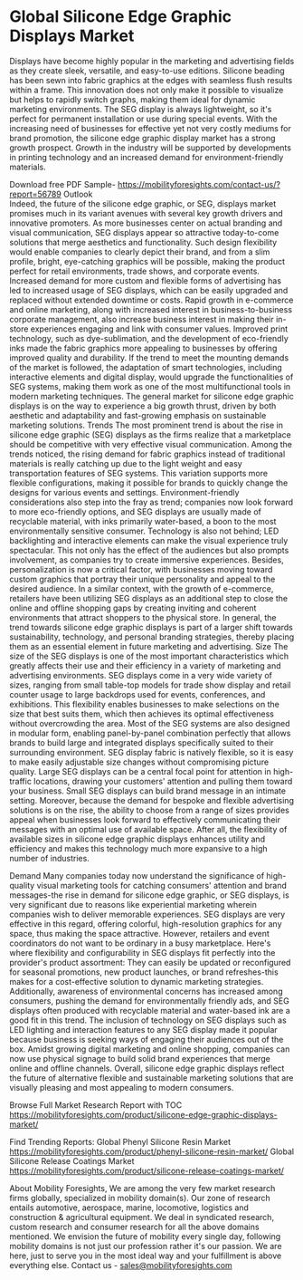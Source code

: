 # Global Silicone Edge Graphic Displays Market 
Displays have become highly popular in the marketing and advertising fields as they create sleek, versatile, and easy-to-use editions. Silicone beading has been sewn into fabric graphics at the edges with seamless flush results within a frame. This innovation does not only make it possible to visualize but helps to rapidly switch graphs, making them ideal for dynamic marketing environments. The SEG display is always lightweight, so it's perfect for permanent installation or use during special events. With the increasing need of businesses for effective yet not very costly mediums for brand promotion, the silicone edge graphic display market has a strong growth prospect. Growth in the industry will be supported by developments in printing technology and an increased demand for environment-friendly materials.

Download free PDF Sample- https://mobilityforesights.com/contact-us/?report=56789
Outlook                                                                                                                              
Indeed, the future of the silicone edge graphic, or SEG, displays market promises much in its variant avenues with several key growth drivers and innovative promoters. As more businesses center on actual branding and visual communication, SEG displays appear so attractive today-to-come solutions that merge aesthetics and functionality. Such design flexibility would enable companies to clearly depict their brand, and from a slim profile, bright, eye-catching graphics will be possible, making the product perfect for retail environments, trade shows, and corporate events. Increased demand for more custom and flexible forms of advertising has led to increased usage of SEG displays, which can be easily upgraded and replaced without extended downtime or costs. Rapid growth in e-commerce and online marketing, along with increased interest in business-to-business corporate management, also increase business interest in making their in-store experiences engaging and link with consumer values. Improved print technology, such as dye-sublimation, and the development of eco-friendly inks made the fabric graphics more appealing to businesses by offering improved quality and durability. If the trend to meet the mounting demands of the market is followed, the adaptation of smart technologies, including interactive elements and digital display, would upgrade the functionalities of SEG systems, making them work as one of the most multifunctional tools in modern marketing techniques. The general market for silicone edge graphic displays is on the way to experience a big growth thrust, driven by both aesthetic and adaptability and fast-growing emphasis on sustainable marketing solutions.
Trends
The most prominent trend is about the rise in silicone edge graphic (SEG) displays as the firms realize that a marketplace should be competitive with very effective visual communication. Among the trends noticed, the rising demand for fabric graphics instead of traditional materials is really catching up due to the light weight and easy transportation features of SEG systems. This variation supports more flexible configurations, making it possible for brands to quickly change the designs for various events and settings. Environment-friendly considerations also step into the fray as trend; companies now look forward to more eco-friendly options, and SEG displays are usually made of recyclable material, with inks primarily water-based, a boon to the most environmentally sensitive consumer. Technology is also not behind; LED backlighting and interactive elements can make the visual experience truly spectacular. This not only has the effect of the audiences but also prompts involvement, as companies try to create immersive experiences. Besides, personalization is now a critical factor, with businesses moving toward custom graphics that portray their unique personality and appeal to the desired audience. In a similar context, with the growth of e-commerce, retailers have been utilizing SEG displays as an additional step to close the online and offline shopping gaps by creating inviting and coherent environments that attract shoppers to the physical store. In general, the trend towards silicone edge graphic displays is part of a larger shift towards sustainability, technology, and personal branding strategies, thereby placing them as an essential element in future marketing and advertising.
Size
The size of the SEG displays is one of the most important characteristics which greatly affects their use and their efficiency in a variety of marketing and advertising environments. SEG displays come in a very wide variety of sizes, ranging from small table-top models for trade show display and retail counter usage to large backdrops used for events, conferences, and exhibitions. This flexibility enables businesses to make selections on the size that best suits them, which then achieves its optimal effectiveness without overcrowding the area. Most of the SEG systems are also designed in modular form, enabling panel-by-panel combination perfectly that allows brands to build large and integrated displays specifically suited to their surrounding environment. SEG display fabric is natively flexible, so it is easy to make easily adjustable size changes without compromising picture quality. Large SEG displays can be a central focal point for attention in high-traffic locations, drawing your customers' attention and pulling them toward your business. Small SEG displays can build brand message in an intimate setting. Moreover, because the demand for bespoke and flexible advertising solutions is on the rise, the ability to choose from a range of sizes provides appeal when businesses look forward to effectively communicating their messages with an optimal use of available space. After all, the flexibility of available sizes in silicone edge graphic displays enhances utility and efficiency and makes this technology much more expansive to a high number of industries.

Demand 
Many companies today now understand the significance of high-quality visual marketing tools for catching consumers' attention and brand messages-the rise in demand for silicone edge graphic, or SEG displays, is very significant due to reasons like experiential marketing wherein companies wish to deliver memorable experiences. SEG displays are very effective in this regard, offering colorful, high-resolution graphics for any space, thus making the space attractive. However, retailers and event coordinators do not want to be ordinary in a busy marketplace. Here's where flexibility and configurability in SEG displays fit perfectly into the provider's product assortment: They can easily be updated or reconfigured for seasonal promotions, new product launches, or brand refreshes-this makes for a cost-effective solution to dynamic marketing strategies. Additionally, awareness of environmental concerns has increased among consumers, pushing the demand for environmentally friendly ads, and SEG displays often produced with recyclable material and water-based ink are a good fit in this trend. The inclusion of technology on SEG displays such as LED lighting and interaction features to any SEG display made it popular because business is seeking ways of engaging their audiences out of the box. Amidst growing digital marketing and online shopping, companies can now use physical signage to build solid brand experiences that merge online and offline channels. Overall, silicone edge graphic displays reflect the future of alternative flexible and sustainable marketing solutions that are visually pleasing and most appealing to modern consumers.


Browse Full Market Research Report with TOC 
https://mobilityforesights.com/product/silicone-edge-graphic-displays-market/

Find Trending Reports:
Global Phenyl Silicone Resin Market 
https://mobilityforesights.com/product/phenyl-silicone-resin-market/
Global Silicone Release Coatings Market
https://mobilityforesights.com/product/silicone-release-coatings-market/


About Mobility Foresights,
We are among the very few market research firms globally, specialized in mobility domain(s). Our zone of research entails automotive, aerospace, marine, locomotive, logistics and construction & agricultural equipment. We deal in syndicated research, custom research and consumer research for all the above domains mentioned.
We envision the future of mobility every single day, following mobility domains is not just our profession rather it's our passion. We are here, just to serve you in the most ideal way and your fulfillment is above everything else. Contact us -  sales@mobilityforesights.com 


